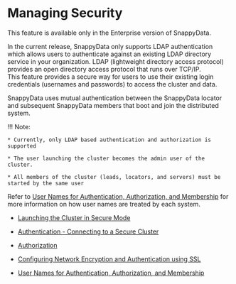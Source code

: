 # Managing Security

<ent>This feature is available only in the Enterprise version of SnappyData. </br></ent>

In the current release, SnappyData only supports LDAP authentication which allows users to authenticate against an existing LDAP directory service in your organization. LDAP (lightweight directory access protocol) provides an open directory access protocol that runs over TCP/IP. </br>This feature provides a secure way for users to use their existing login credentials (usernames and passwords) to access the cluster and data.

SnappyData uses mutual authentication between the SnappyData locator and subsequent SnappyData members that boot and join the distributed system. 

!!! Note:
	
	* Currently, only LDAP based authentication and authorization is supported

	* The user launching the cluster becomes the admin user of the cluster.

	* All members of the cluster (leads, locators, and servers) must be started by the same user

<!--	* The Snappy cluster and the Spark cluster (smart connector mode) must be secure-->
Refer to [User Names for Authentication, Authorization, and Membership](user_names_for_authentication_authorization_and_membership.md#user-names) for more information on how user names are treated by each system.

* [Launching the Cluster in Secure Mode](launching_the_cluster_in_secure_mode.md)

* [Authentication - Connecting to a Secure Cluster](authentication_connecting_to_a_secure_cluster.md)
 
* [Authorization](authorization.md)

* [Configuring Network Encryption and Authentication using SSL](configuring_network_encryption_and_authentication_using_ssl.md)

* [User Names for Authentication, Authorization, and Membership](user_names_for_authentication_authorization_and_membership.md)

